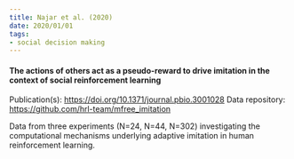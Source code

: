 ```yaml
---
title: Najar et al. (2020)
date: 2020/01/01
tags:
- social decision making
---
```


#### The actions of others act as a pseudo-reward to drive imitation in the context of social reinforcement learning

Publication(s): https://doi.org/10.1371/journal.pbio.3001028
Data repository: https://github.com/hrl-team/mfree_imitation

Data from three experiments (N=24, N=44, N=302) investigating the computational mechanisms underlying adaptive imitation in human reinforcement learning.
